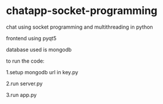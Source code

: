 # chatapp-socket-programming

chat using socket programming and multithreading in python

frontend using pyqt5

database used is mongodb


to run the code:

1.setup mongodb url in key.py

2.run server.py

3.run app.py

